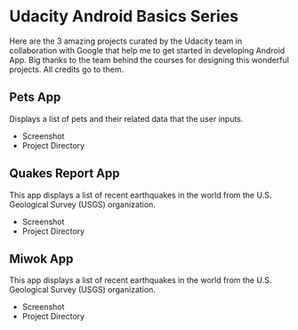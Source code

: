 # Udacity Android Basics Series
Here are the 3 amazing projects curated by the Udacity team in collaboration
with Google that help me to get started in developing Android App. Big thanks
to the team behind the courses for designing this wonderful projects. All
credits go to them.

## Pets App
Displays a list of pets and their related data that the user inputs.
* Screenshot
* Project Directory

## Quakes Report App
This app displays a list of recent earthquakes in the world from the U.S.
Geological Survey (USGS) organization.
* Screenshot
* Project Directory

## Miwok App
This app displays a list of recent earthquakes in the world from the U.S.
Geological Survey (USGS) organization.
* Screenshot
* Project Directory
